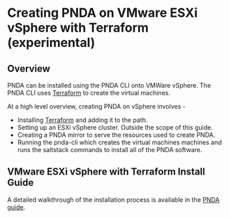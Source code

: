 # Creating PNDA on VMware ESXi vSphere with Terraform (experimental)

## Overview
PNDA can be installed using the PNDA CLI onto VMWare vSphere. The PNDA CLI uses [Terraform](https://www.terraform.io) to create the virtual machines.

At a high level overview, creating PNDA on vSphere involves -

 - Installing [Terraform](https://www.terraform.io) and adding it to the path.
 - Setting up an ESXi vSphere cluster. Outside the scope of this guide.
 - Creating a PNDA mirror to serve the resources used to create PNDA.
 - Running the pnda-cli which creates the virtual machines machines and runs the saltstack commands to install all of the PNDA software.

## VMware ESXi vSphere with Terraform Install Guide

A detailed walkthrough of the installation process is available in the [PNDA guide](https://github.com/pndaproject/pnda-guide/blob/develop/provisioning/vmware/CREATE.md).

